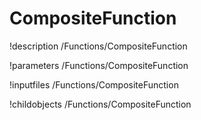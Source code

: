 <!-- MOOSE Documentation Stub: Remove this when content is added. -->

# CompositeFunction
!description /Functions/CompositeFunction

!parameters /Functions/CompositeFunction

!inputfiles /Functions/CompositeFunction

!childobjects /Functions/CompositeFunction
